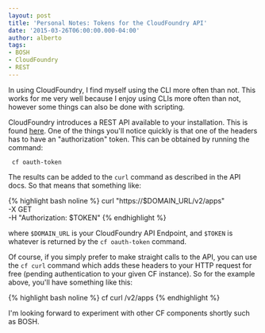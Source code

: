 ```yaml
---
layout: post
title: 'Personal Notes: Tokens for the CloudFoundry API'
date: '2015-03-26T06:00:00.000-04:00'
author: alberto
tags:
- BOSH
- CloudFoundry
- REST
---
```


In using CloudFoundry, I find myself using the CLI more often than not. This works for me very well because I enjoy using CLIs more often than not, however some things can also be done with scripting.

CloudFoundry introduces a REST API available to your installation. This is found <a href="http://apidocs.cloudfoundry.org/" rel="nofollow" target="_blank">here</a>. One of the things you'll notice quickly is that one of the headers has to have an "authorization" token. This can be obtained by running the command:

``` cf oauth-token```

The results can be added to the ```curl``` command as described in the API docs. So that means that something like:

{% highlight bash noline  %}
  curl "https://$DOMAIN_URL/v2/apps" \
     -X GET \
     -H "Authorization: $TOKEN"
{% endhighlight %}

where ```$DOMAIN_URL``` is your CloudFoundry API Endpoint, and ```$TOKEN``` is whatever is returned by the ```cf oauth-token``` command.

Of course, if you simply prefer to make straight calls to the API, you can use the ```cf curl``` command which adds these headers to your HTTP request for free (pending authentication to your given CF instance). So for the example above, you'll have something like this:

{% highlight bash noline  %}
   cf curl /v2/apps
{% endhighlight %}

I'm looking forward to experiment with other CF components shortly such as BOSH.